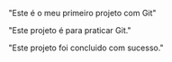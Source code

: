 "Este é o meu primeiro projeto com Git"

"Este projeto é para praticar Git."

"Este projeto foi concluido com sucesso."

